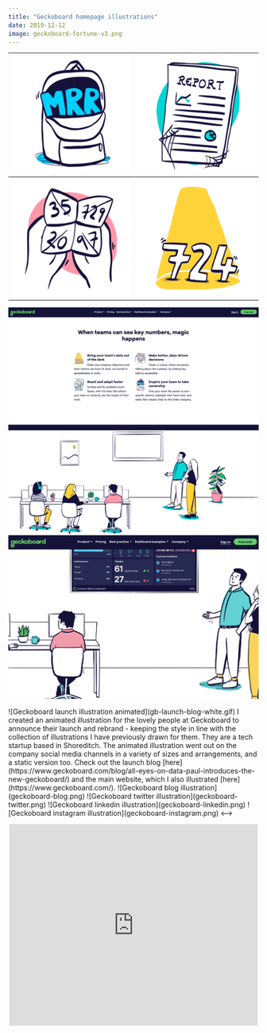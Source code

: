 ```yaml
---
title: "Geckoboard homepage illustrations"
date: 2019-12-12
image: geckoboard-fortune-v3.png
---
```

| ![Geckoboard homepage backpack illustration](Geckoboard-home-backpack.png)  | ![Geckoboard homepage report illustration](Geckoboard-home-report.png) |
| ------------- | ------------- |
| ![Geckoboard homepage fortune illustration](geckoboard-fortune-v3.png)  | ![Geckoboard homepage spotlight illustration](Geckoboard-home-spotlight.png)  |

![Geckoboard homepage bullet point illustrations in place](geckoboard-homebullets-insitu.png)
![Geckoboard hero illustration](geckoboard-hero-v6.svg)
![Geckoboard hero illustration in place](geckoboard-hero-insitu.png)

<!-->
![Geckoboard launch illustration animated](gb-launch-blog-white.gif)

I created an animated illustration for the lovely people at Geckoboard to announce their launch and rebrand - keeping the style in line with the collection of illustrations I have previously drawn for them. They are a tech startup based in Shoreditch. The animated illustration went out on the company social media channels in a variety of sizes and arrangements, and a static version too. 

Check out the launch blog [here](https://www.geckoboard.com/blog/all-eyes-on-data-paul-introduces-the-new-geckoboard/) and the main website, which I also illustrated [here](https://www.geckoboard.com/).


![Geckoboard blog illustration](geckoboard-blog.png)
![Geckoboard twitter illustration](geckoboard-twitter.png)
![Geckoboard linkedin illustration](geckoboard-linkedin.png)
![Geckoboard instagram illustration](geckoboard-instagram.png)
<-->

<p align="center">
<iframe style="border: none;" src="https://cards.producthunt.com/cards/posts/182841?v=1" width="500" height="405" frameborder="0" scrolling="no" allowfullscreen></iframe>
</p>